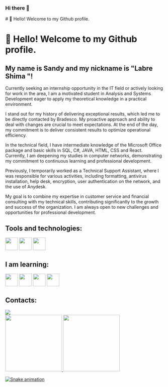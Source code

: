 ### Hi there 👋

<!--
**SandyLabre/SandyLabre** is a ✨ _special_ ✨ repository because its `README.md` (this file) appears on your GitHub profile.

Here are some ideas to get you started:

- 🔭 I’m currently working on ...
- 🌱 I’m currently learning ...
- 👯 I’m looking to collaborate on ...
- 🤔 I’m looking for help with ...
- 💬 Ask me about ...
- 📫 How to reach me: ...
- 😄 Pronouns: ...
- ⚡ Fun fact: ...
--> # 👋 Hello! Welcome to my Github profile.
# 👋 Hello! Welcome to my Github profile.
## My name is Sandy and my nickname is "Labre Shima "!

Currently seeking an internship opportunity in the IT field or actively looking for work in the area, I am a motivated student in Analysis and Systems Development eager to apply my theoretical knowledge in a practical environment.

I stand out for my history of delivering exceptional results, which led me to be directly contacted by Bradesco. My proactive approach and ability to deal with changes are crucial to meet expectations. At the end of the day, my commitment is to deliver consistent results to optimize operational efficiency.

In the technical field, I have intermediate knowledge of the Microsoft Office package and basic skills in SQL, C#, JAVA, HTML, CSS and React. Currently, I am deepening my studies in computer networks, demonstrating my commitment to continuous learning and professional development.

Previously, I temporarily worked as a Technical Support Assistant, where I was responsible for various activities, including formatting, antivirus installation, help desk, encryption, user authentication on the network, and the use of Anydesk.

My goal is to combine my expertise in customer service and financial consulting with my technical skills, contributing significantly to the growth and success of the organization. I am always open to new challenges and opportunities for professional development.

## Tools and technologies: 
<img loading="lazy" src="https://cdn.jsdelivr.net/gh/devicons/devicon/icons/java/java-original-wordmark.svg" width="40" height="40"/> <img loading="lazy" src="https://cdn.jsdelivr.net/gh/devicons/devicon/icons/html5/html5-original-wordmark.svg" width="40" height="40"/> <img loading="lazy" src="https://cdn.jsdelivr.net/gh/devicons/devicon/icons/vscode/vscode-original-wordmark.svg" width="40" height="40"/>

## I am learning:
<img loading="lazy" src="https://cdn.jsdelivr.net/gh/devicons/devicon/icons/css3/css3-original-wordmark.svg" width="40" height="40"/> <img loading="lazy" src="https://cdn.jsdelivr.net/gh/devicons/devicon/icons/react/react-original-wordmark.svg" width="40" height="40"/> <img loading="lazy" src="https://cdn.jsdelivr.net/gh/devicons/devicon/icons/javascript/javascript-original.svg" width="40" height="40"/> <img loading="lazy" src="https://cdn.jsdelivr.net/gh/devicons/devicon/icons/linux/linux-original.svg" width="40" height="40"/> 

## Contacts:

<div>
<a href="https://www.linkedin.com/in/sandy-labre-shima-7a705b276/" target="_blank"><img loading="lazy" src="https://img.shields.io/badge/-LinkedIn-%230077B5?style=for-the-badge&logo=linkedin&logoColor=white" target="_blank"></a>   
</div>

<div>
<a href="https://github.com/SandyLabre">
<img loading="lazy" height="180em" src="https://github-readme-stats.vercel.app/api/top-langs/?username=SandyLabre&layout=compact&langs_count=7&theme=dracula"/>
<img loading="lazy" height="180em" src="https://github-readme-stats.vercel.app/api?username=SandyLabre&show_icons=true&theme=dracula&include_all_commits=true&count_private=true"/>
</div>

![Snake animation](https://github.com/SandyLabre/SandyLabre/blob/output/github-contribution-grid-snake.svg)





   
          

